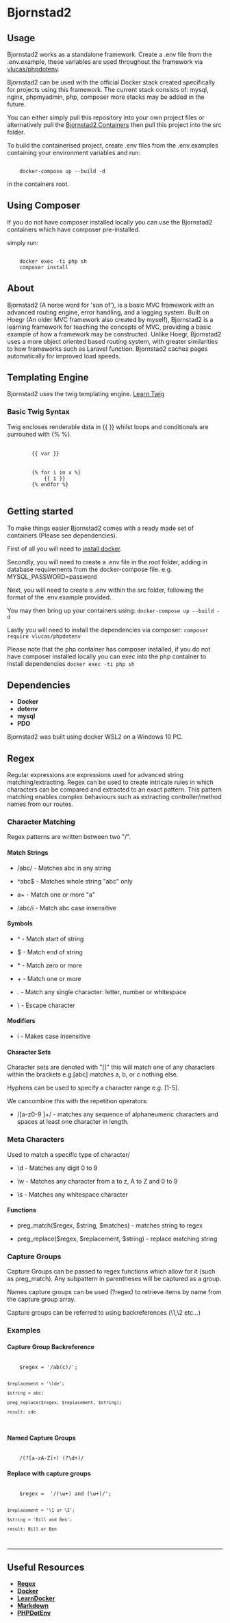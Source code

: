 # Bjornstad2
## Usage

Bjornstad2 works as a standalone framework. Create a .env file from the .env.example, these variables are used throughout the framework via [vlucas/phpdotenv](https://github.com/vlucas/phpdotenv).

Bjornstad2 can be used with the official Docker stack created specifically for projects using this framework. 
The current stack consists of: mysql, nginx, phpmyadmin, php, composer
more stacks may be added in the future.

You can either simply pull this repository into your own project files or alternatively pull the [Bjornstad2 Containers](https://github.com/Kodriboh/Bjornstad2-Containers) then pull this project into the src folder.

To build the containerised project, create .env files from the .env.examples containing your environment variables and run:

<code>
    docker-compose up --build -d 
</code>

in the containers root. 

## Using Composer

If you do not have composer installed locally you can use the Bjornstad2 containers which have composer pre-installed.

simply run:

<code>
    docker exec -ti php sh
    composer install
</code>

## About

Bjornstad2 (A norse word for 'son of'), is a basic MVC framework with an advanced routing engine, error handling, and a logging system.
Built on Hoegr (An older MVC framework also created by myself), Bjornstad2 is a learning framework for teaching the concepts of MVC, providing a basic
example of how a framework may be constructed. Unlike Hoegr, Bjornstad2 uses a more object oriented based routing system, with greater similarities to how frameworks such as Laravel function. Bjornstad2 caches pages automatically for improved load speeds.

## Templating Engine

Bjornstad2 uses the twig templating engine. [Learn Twig](https://twig.symfony.com/doc/3.x/api.html)

### Basic Twig Syntax

Twig encloses renderable data in {{ }} whilst loops and conditionals are surrouned with {% %}.
<pre>
    <code>
        {{ var }}
    </code>
    <code>
        {% for i in x %} 
            {{ i }}
        {% endfor %}
    </code>
</pre>

## Getting started

To make things easier Bjornstad2 comes with a ready made set of containers (Please see dependencies).

First of all you will need to [install docker](https://docs.docker.com/get-docker/). 

Secondly, you will need to create a .env file in the root folder, adding in database requirements from the docker-compose file.
e.g. MYSQL_PASSWORD=password

Next, you will need to create a .env within the src folder, following the format of the .env.example provided.

You may then bring up your containers using: `docker-compose up --build -d`

Lastly you will need to install the dependencies via composer: `composer require vlucas/phpdotenv`

Please note that the php container has composer installed, if you do not have composer installed locally you can
exec into the php container to install dependencies `docker exec -ti php sh`

## Dependencies

- **Docker**
- **dotenv**
- **mysql**
- **PDO**

Bjornstad2 was built using docker WSL2 on a Windows 10 PC. 

## Regex

Regular expressions are expressions used for advanced string matching/extracting. Regex can be used to create intricate rules in which characters can be compared and extracted to an exact pattern. This pattern matching enables complex behaviours such as extracting controller/method names from our routes.
### Character Matching

Regex patterns are written between two "/".
#### Match Strings
- /abc/ - Matches abc in any string

- ^abc$ - Matches whole string "abc" only

- a+ - Match one or more "a"

- /abc/i - Match abc case insensitive

#### Symbols
- ^ - Match start of string

- $ - Match end of string

- \* - Match zero or more

- \+ \- Match one or more

- \. - Match any single character: letter, number or whitespace

- \ - Escape character

#### Modifiers

- i - Makes case insensitive

#### Character Sets

Character sets are denoted with "[]" this will match one
of any characters within the brackets e.g.[abc] matches a, b, or c nothing else.

Hyphens can be used to specify a character range e.g. [1-5].

We cancombine this with the repetition operators:

- /[a-z0-9 ]+/ - matches any sequence of alphaneumeric
characters and spaces at least one character in length.

### Meta Characters
Used to match a specific type of character/

- \d - Matches any digit 0 to 9

- \w - Matches any character from a to z, A to Z and 0 to 9

- \s - Matches any whitespace character

#### Functions

- preg_match($regex, $string, $matches) - matches string to regex

- preg_replace($regex, $replacement, $string) - replace matching string

### Capture Groups

Capture Groups can be passed to regex functions which allow for it (such as preg_match). Any subpattern in parentheses will be captured as a group.

Names capture groups can be used (?<name>regex) to retrieve items by name from the capture group array.

Capture groups can be referred to using backreferences (\1,\2 etc...)

### Examples

#### Capture Group Backreference

<code>
    $regex = '/ab(c)/';

    $replacement = '\lde';

    $string = abc;

    preg_replace($regex, $replacement, $string);

    result: cde
</code>

#### Named Capture Groups

<code>
    /(?<month>[a-zA-Z]+) (?<year>\d+)/
</code>


#### Replace with capture groups

<code>
    $regex =  '/(\w+) and (\w+)/';

    $replacement = '\1 or \2';

    $string = 'Bill and Ben';

    result: Bill or Ben
</code>

---

## Useful Resources

- **[Regex](https://www.phpliveregex.com/)** 
- **[Docker](https://www.docker.com/get-started)**
- **[LearnDocker](https://www.docker.com/play-with-docker)**
- **[Markdown](https://github.com/adam-p/markdown-here/wiki/Markdown-Cheatsheet)**
- **[PHPDotEnv](https://github.com/vlucas/phpdotenv)**

